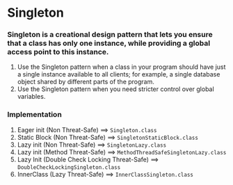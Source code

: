 # **Singleton**

### Singleton is a creational design pattern that lets you ensure that a class has only one instance, while providing a global access point to this instance.

1. Use the Singleton pattern when a class in your program should have just a single instance available to all clients;
   for example, a single database object shared by different parts of the program.
2. Use the Singleton pattern when you need stricter control over global variables.

### Implementation

1. Eager init (Non Threat-Safe) ==> `Singleton.class`
2. Static Block (Non Threat-Safe) ==> `SingletonStaticBlock.class`
3. Lazy init (Non Threat-Safe) ==> `SingletonLazy.class`
4. Lazy init (Method Threat-Safe) ==> `MethodThreadSafeSingletonLazy.class`
5. Lazy Init (Double Check Locking Threat-Safe) ==> `DoubleCheckLockingSingleton.class`
6. InnerClass (Lazy Threat-Safe) ==> `InnerClassSingleton.class`